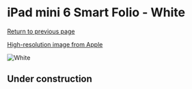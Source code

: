 # iPad mini 6 Smart Folio - White

[Return to previous page](/ipad_mini6)

[High-resolution image from Apple](https://store.storeimages.cdn-apple.com/8756/as-images.apple.com/is/MM6H3?wid=4500&hei=4500&fmt=png)

<div style="width: 512px"><img src="/almost_uncompressed/MM6H3.webp" alt="White"></div>

## Under construction
